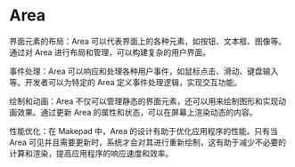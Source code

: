 # Area

界面元素的布局：Area 可以代表界面上的各种元素，如按钮、文本框、图像等。通过对 Area 进行布局和管理，可以构建复杂的用户界面。

事件处理：Area 可以响应和处理各种用户事件，如鼠标点击、滑动、键盘输入等。开发者可以为特定的 Area 定义事件处理逻辑，实现交互功能。

绘制和动画：Area 不仅可以管理静态的界面元素，还可以用来绘制图形和实现动画效果。通过更新 Area 的属性和状态，可以在屏幕上渲染动态的内容。

性能优化：在 Makepad 中，Area 的设计有助于优化应用程序的性能。只有当 Area 可见并且需要更新时，系统才会对其进行重新绘制，这有助于减少不必要的计算和渲染，提高应用程序的响应速度和效率。